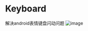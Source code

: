 # Keyboard
解决android表情键盘闪动问题
![image](https://github.com/LuckSiege/Keyboard/blob/master/gif/image.gif)
